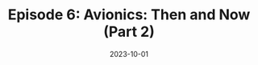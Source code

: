 ---
layout: default
title: "Episode 6: Avionics: Then and Now (Part 2)"
authors: "Mark Paral"
publisher: "Purdue Space Podcast"
date: 2023-10-01
image: "assets/images/av_then_and_now_2/av_2.png"
type: "Podcasts"
link: "https://open.spotify.com/episode/4FzbqQxGwAPLSUjRY2OVKZ?si=ePd3PcjQSF6dKF8fyxtrCA"
--- 